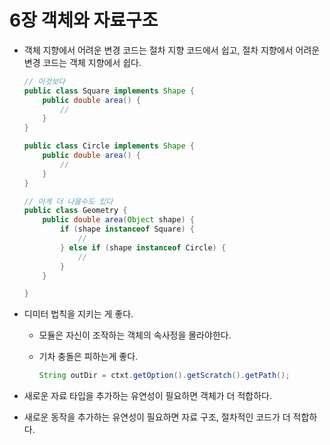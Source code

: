 # 6장 객체와 자료구조

- 객체 지향에서 어려운 변경 코드는 절차 지향 코드에서 쉽고, 절차 지향에서 어려운 변경 코드는 객체 지향에서 쉽다.

    ```java
    // 이것보다
    public class Square implements Shape {
    	public double area() {
    		//
    	}
    }

    public class Circle implements Shape {
    	public double area() {
    		//
    	}
    }

    // 이게 더 나을수도 있다
    public class Geometry {
    	public double area(Object shape) {
    		if (shape instanceof Square) {
    			//
    		} else if (shape instanceof Circle) {
    			//
    		}
    	}

    }
    ```

- 디미터 법칙을 지키는 게 좋다.
    - 모듈은 자신이 조작하는 객체의 속사정을 몰라야한다.
    - 기차 충돌은 피하는게 좋다.

        ```java
        String outDir = ctxt.getOption().getScratch().getPath();
        ```

- 새로운 자료 타입을 추가하는 유연성이 필요하면 객체가 더 적합하다.
- 새로운 동작을 추가하는 유연성이 필요하면 자료 구조, 절차적인 코드가 더 적합하다.
